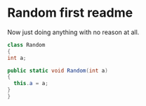 # Random first readme
Now just doing anything with no reason at all.
```c#
class Random
{
int a;

public static void Random(int a)
{
  this.a = a;
}
}
```
